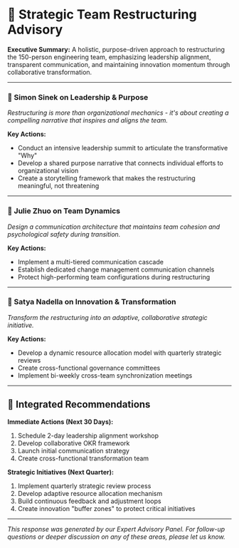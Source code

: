 # 🎯 Strategic Team Restructuring Advisory

**Executive Summary:** 
A holistic, purpose-driven approach to restructuring the 150-person engineering team, emphasizing leadership alignment, transparent communication, and maintaining innovation momentum through collaborative transformation.

---

### 🧭 Simon Sinek on Leadership & Purpose
*Restructuring is more than organizational mechanics - it's about creating a compelling narrative that inspires and aligns the team.*

**Key Actions:**
- Conduct an intensive leadership summit to articulate the transformative "Why"
- Develop a shared purpose narrative that connects individual efforts to organizational vision
- Create a storytelling framework that makes the restructuring meaningful, not threatening

---

### 👥 Julie Zhuo on Team Dynamics
*Design a communication architecture that maintains team cohesion and psychological safety during transition.*

**Key Actions:**
- Implement a multi-tiered communication cascade
- Establish dedicated change management communication channels
- Protect high-performing team configurations during restructuring

---

### 🚀 Satya Nadella on Innovation & Transformation
*Transform the restructuring into an adaptive, collaborative strategic initiative.*

**Key Actions:**
- Develop a dynamic resource allocation model with quarterly strategic reviews
- Create cross-functional governance committees
- Implement bi-weekly cross-team synchronization meetings

---

## 🎯 Integrated Recommendations

**Immediate Actions (Next 30 Days):**
1. Schedule 2-day leadership alignment workshop
2. Develop collaborative OKR framework
3. Launch initial communication strategy
4. Create cross-functional transformation team

**Strategic Initiatives (Next Quarter):**
1. Implement quarterly strategic review process
2. Develop adaptive resource allocation mechanism
3. Build continuous feedback and adjustment loops
4. Create innovation "buffer zones" to protect critical initiatives

---

*This response was generated by our Expert Advisory Panel. For follow-up questions or deeper discussion on any of these areas, please let us know.*